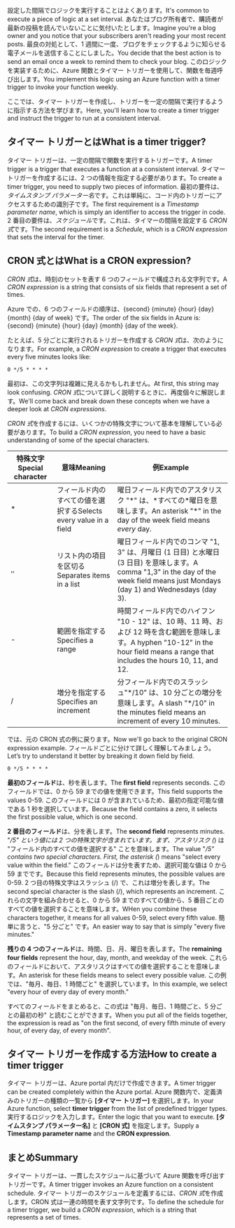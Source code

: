 <span data-ttu-id="be979-101">設定した間隔でロジックを実行することはよくあります。</span><span class="sxs-lookup"><span data-stu-id="be979-101">It's common to execute a piece of logic at a set interval.</span></span> <span data-ttu-id="be979-102">あなたはブログ所有者で、購読者が最新の投稿を読んでいないことに気付いたとします。</span><span class="sxs-lookup"><span data-stu-id="be979-102">Imagine you're a blog owner and you notice that your subscribers aren't reading your most recent posts.</span></span> <span data-ttu-id="be979-103">最良の対処として、1 週間に一度、ブログをチェックするように知らせる電子メールを送信することにしました。</span><span class="sxs-lookup"><span data-stu-id="be979-103">You decide that the best action is to send an email once a week to remind them to check your blog.</span></span> <span data-ttu-id="be979-104">このロジックを実装するために、Azure 関数とタイマー トリガーを使用して、関数を毎週呼び出します。</span><span class="sxs-lookup"><span data-stu-id="be979-104">You implement this logic using an Azure function with a timer trigger to invoke your function weekly.</span></span>

<span data-ttu-id="be979-105">ここでは、タイマー トリガーを作成し、トリガーを一定の間隔で実行するように指示する方法を学びます。</span><span class="sxs-lookup"><span data-stu-id="be979-105">Here, you'll learn how to create a timer trigger and instruct the trigger to run at a consistent interval.</span></span>

## <a name="what-is-a-timer-trigger"></a><span data-ttu-id="be979-106">タイマー トリガーとは</span><span class="sxs-lookup"><span data-stu-id="be979-106">What is a timer trigger?</span></span>

<span data-ttu-id="be979-107">タイマー トリガーは、一定の間隔で関数を実行するトリガーです。</span><span class="sxs-lookup"><span data-stu-id="be979-107">A timer trigger is a trigger that executes a function at a consistent interval.</span></span> <span data-ttu-id="be979-108">タイマー トリガーを作成するには、2 つの情報を指定する必要があります。</span><span class="sxs-lookup"><span data-stu-id="be979-108">To create a timer trigger, you need to supply two pieces of information.</span></span> <span data-ttu-id="be979-109">最初の要件は、*タイムスタンプ パラメーター名*です。これは単純に、コード内のトリガーにアクセスするための識別子です。</span><span class="sxs-lookup"><span data-stu-id="be979-109">The first requirement is a *Timestamp parameter name*, which is simply an identifier to access the trigger in code.</span></span> <span data-ttu-id="be979-110">2 番目の要件は、*スケジュール*です。これは、タイマーの間隔を設定する *CRON 式*です。</span><span class="sxs-lookup"><span data-stu-id="be979-110">The second requirement is a *Schedule*, which is a *CRON expression* that sets the interval for the timer.</span></span>

## <a name="what-is-a-cron-expression"></a><span data-ttu-id="be979-111">CRON 式とは</span><span class="sxs-lookup"><span data-stu-id="be979-111">What is a CRON expression?</span></span>

<span data-ttu-id="be979-112">*CRON 式*は、時刻のセットを表す 6 つのフィールドで構成される文字列です。</span><span class="sxs-lookup"><span data-stu-id="be979-112">A *CRON expression* is a string that consists of six fields that represent a set of times.</span></span>

<span data-ttu-id="be979-113">Azure での、6 つのフィールドの順序は、{second} {minute} {hour} {day} {month} {day of week} です。</span><span class="sxs-lookup"><span data-stu-id="be979-113">The order of the six fields in Azure is: {second} {minute} {hour} {day} {month} {day of the week}.</span></span>

<span data-ttu-id="be979-114">たとえば、5 分ごとに実行されるトリガーを作成する *CRON 式*は、次のようになります。</span><span class="sxs-lookup"><span data-stu-id="be979-114">For example, a *CRON expression* to create a trigger that executes every five minutes looks like:</span></span>

```
0 */5 * * * *
```

<span data-ttu-id="be979-115">最初は、この文字列は複雑に見えるかもしれません。</span><span class="sxs-lookup"><span data-stu-id="be979-115">At first, this string may look confusing.</span></span> <span data-ttu-id="be979-116">*CRON 式*について詳しく説明するときに、再度個々に解説します。</span><span class="sxs-lookup"><span data-stu-id="be979-116">We'll come back and break down these concepts when we have a deeper look at *CRON expressions*.</span></span>

<span data-ttu-id="be979-117">*CRON 式*を作成するには、いくつかの特殊文字について基本を理解している必要があります。</span><span class="sxs-lookup"><span data-stu-id="be979-117">To build a *CRON expression*, you need to have a basic understanding of some of the special characters.</span></span>

| <span data-ttu-id="be979-118">特殊文字</span><span class="sxs-lookup"><span data-stu-id="be979-118">Special character</span></span> | <span data-ttu-id="be979-119">意味</span><span class="sxs-lookup"><span data-stu-id="be979-119">Meaning</span></span> | <span data-ttu-id="be979-120">例</span><span class="sxs-lookup"><span data-stu-id="be979-120">Example</span></span> |
| ------------- | ------------- | ------------- |
| *      | <span data-ttu-id="be979-121">フィールド内のすべての値を選択する</span><span class="sxs-lookup"><span data-stu-id="be979-121">Selects every value in a field</span></span> | <span data-ttu-id="be979-122">曜日フィールド内でのアスタリスク "*" は、*すべての\*曜日を意味します。</span><span class="sxs-lookup"><span data-stu-id="be979-122">An asterisk "\*" in the day of the week field means *every* day.</span></span> |
| <span data-ttu-id="be979-123">,</span><span class="sxs-lookup"><span data-stu-id="be979-123">,</span></span>      | <span data-ttu-id="be979-124">リスト内の項目を区切る</span><span class="sxs-lookup"><span data-stu-id="be979-124">Separates items in a list</span></span> | <span data-ttu-id="be979-125">曜日フィールド内でのコンマ "1, 3" は、月曜日 (1 日目) と水曜日 (3 日目) を意味します。</span><span class="sxs-lookup"><span data-stu-id="be979-125">A comma "1,3" in the day of the week field means just Mondays (day 1) and Wednesdays (day 3).</span></span> |
| -      | <span data-ttu-id="be979-126">範囲を指定する</span><span class="sxs-lookup"><span data-stu-id="be979-126">Specifies a range</span></span> | <span data-ttu-id="be979-127">時間フィールド内でのハイフン "10 - 12" は、10 時、11 時、および 12 時を含む範囲を意味します。</span><span class="sxs-lookup"><span data-stu-id="be979-127">A hyphen "10-12" in the hour field means a range that includes the hours 10, 11, and 12.</span></span> |
| /      | <span data-ttu-id="be979-128">増分を指定する</span><span class="sxs-lookup"><span data-stu-id="be979-128">Specifies an increment</span></span> | <span data-ttu-id="be979-129">分フィールド内でのスラッシュ"\*/10" は、10 分ごとの増分を意味します。</span><span class="sxs-lookup"><span data-stu-id="be979-129">A slash "\*/10" in the minutes field means an increment of every 10 minutes.</span></span> |

<span data-ttu-id="be979-130">では、元の CRON 式の例に戻ります。</span><span class="sxs-lookup"><span data-stu-id="be979-130">Now we'll go back to the original CRON expression example.</span></span> <span data-ttu-id="be979-131">フィールドごとに分けて詳しく理解してみましょう。</span><span class="sxs-lookup"><span data-stu-id="be979-131">Let’s try to understand it better by breaking it down field by field.</span></span>

```
0 */5 * * * *
```

<span data-ttu-id="be979-132">**最初のフィールド**は、秒を表します。</span><span class="sxs-lookup"><span data-stu-id="be979-132">The **first field** represents seconds.</span></span> <span data-ttu-id="be979-133">このフィールドでは、0 から 59 までの値を使用できます。</span><span class="sxs-lookup"><span data-stu-id="be979-133">This field supports the values 0-59.</span></span> <span data-ttu-id="be979-134">このフィールドには 0 が含まれているため、最初の指定可能な値である 1 秒を選択しています。</span><span class="sxs-lookup"><span data-stu-id="be979-134">Because the field contains a zero, it selects the first possible value, which is one second.</span></span>

<span data-ttu-id="be979-135">**2 番目のフィールド**は、分を表します。</span><span class="sxs-lookup"><span data-stu-id="be979-135">The **second field** represents minutes.</span></span> <span data-ttu-id="be979-136">"*/5" という値には 2 つの特殊文字が含まれています。まず、アスタリスク (*) は "フィールド内のすべての値を選択する" ことを意味します。</span><span class="sxs-lookup"><span data-stu-id="be979-136">The value "*/5" contains two special characters. First, the asterisk (*) means "select every value within the field."</span></span> <span data-ttu-id="be979-137">このフィールドは分を表すため、選択可能な値は 0 から 59 までです。</span><span class="sxs-lookup"><span data-stu-id="be979-137">Because this field represents minutes, the possible values are 0-59.</span></span> <span data-ttu-id="be979-138">2 つ目の特殊文字はスラッシュ (/) で、これは増分を表します。</span><span class="sxs-lookup"><span data-stu-id="be979-138">The second special character is the slash (/), which represents an increment.</span></span> <span data-ttu-id="be979-139">これらの文字を組み合わせると、0 から 59 までのすべての値から、5 番目ごとのすべての値を選択することを意味します。</span><span class="sxs-lookup"><span data-stu-id="be979-139">WHen you combine these characters together, it means for all values 0-59, select every fifth value.</span></span> <span data-ttu-id="be979-140">簡単に言うと、"5 分ごと" です。</span><span class="sxs-lookup"><span data-stu-id="be979-140">An easier way to say that is simply "every five minutes."</span></span>

<span data-ttu-id="be979-141">**残りの 4 つのフィールド**は、時間、日、月、曜日を表します。</span><span class="sxs-lookup"><span data-stu-id="be979-141">The **remaining four fields** represent the hour, day, month, and weekday of the week.</span></span> <span data-ttu-id="be979-142">これらのフィールドにおいて、アスタリスクはすべての値を選択することを意味します。</span><span class="sxs-lookup"><span data-stu-id="be979-142">An asterisk for these fields means to select every possible value.</span></span> <span data-ttu-id="be979-143">この例では、"毎月、毎日、1 時間ごと" を選択しています。</span><span class="sxs-lookup"><span data-stu-id="be979-143">In this example, we select "every hour of every day of every month."</span></span>

<span data-ttu-id="be979-144">すべてのフィールドをまとめると、この式は "毎月、毎日、1 時間ごと、5 分ごとの最初の秒" と読むことができます。</span><span class="sxs-lookup"><span data-stu-id="be979-144">When you put all of the fields together, the expression is read as "on the first second, of every fifth minute of every hour, of every day, of every month".</span></span>

## <a name="how-to-create-a-timer-trigger"></a><span data-ttu-id="be979-145">タイマー トリガーを作成する方法</span><span class="sxs-lookup"><span data-stu-id="be979-145">How to create a timer trigger</span></span>

<span data-ttu-id="be979-146">タイマー トリガーは、Azure portal 内だけで作成できます。</span><span class="sxs-lookup"><span data-stu-id="be979-146">A timer trigger can be created completely within the Azure portal.</span></span> <span data-ttu-id="be979-147">Azure 関数内で、定義済みのトリガーの種類の一覧から **[タイマー トリガー]** を選択します。</span><span class="sxs-lookup"><span data-stu-id="be979-147">In your Azure function, select **timer trigger** from the list of predefined trigger types.</span></span> <span data-ttu-id="be979-148">実行するロジックを入力します。</span><span class="sxs-lookup"><span data-stu-id="be979-148">Enter the logic that you want to execute.</span></span> <span data-ttu-id="be979-149">**[タイムスタンプ パラメーター名]** と **[CRON 式]** を指定します。</span><span class="sxs-lookup"><span data-stu-id="be979-149">Supply a **Timestamp parameter name** and the **CRON expression**.</span></span>

## <a name="summary"></a><span data-ttu-id="be979-150">まとめ</span><span class="sxs-lookup"><span data-stu-id="be979-150">Summary</span></span>

<span data-ttu-id="be979-151">タイマー トリガーは、一貫したスケジュールに基づいて Azure 関数を呼び出すトリガーです。</span><span class="sxs-lookup"><span data-stu-id="be979-151">A timer trigger invokes an Azure function on a consistent schedule.</span></span> <span data-ttu-id="be979-152">タイマー トリガーのスケジュールを定義するには、*CRON 式*を作成します。CRON 式は一連の時間を表す文字列です。</span><span class="sxs-lookup"><span data-stu-id="be979-152">To define the schedule for a timer trigger, we build a *CRON expression*, which is a string that represents a set of times.</span></span>

